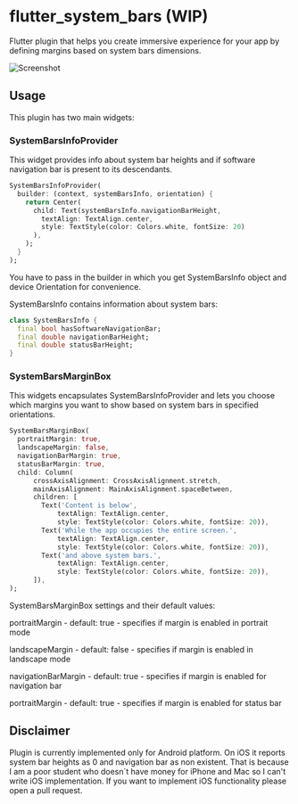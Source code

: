 # flutter_system_bars (WIP)

Flutter plugin that helps you create immersive experience for your app by defining margins based on system bars dimensions.

![Screenshot](https://i.imgur.com/tfOu1bF.png)

## Usage

This plugin has two main widgets:

### SystemBarsInfoProvider

This widget provides info about system bar heights and if software navigation bar is present to its descendants.

```dart
SystemBarsInfoProvider(
  builder: (context, systemBarsInfo, orientation) {
    return Center(
      child: Text(systemBarsInfo.navigationBarHeight, 
        textAlign: TextAlign.center, 
        style: TextStyle(color: Colors.white, fontSize: 20)
      ),
    );
  }
);
```

You have to pass in the builder in which you get SystemBarsInfo object and device Orientation for convenience.

SystemBarsInfo contains information about system bars:

```dart
class SystemBarsInfo {
  final bool hasSoftwareNavigationBar;
  final double navigationBarHeight;
  final double statusBarHeight;
}
```

### SystemBarsMarginBox

This widgets encapsulates SystemBarsInfoProvider and lets you choose which margins you want to show based on system bars in specified orientations.

```dart
SystemBarsMarginBox(
  portraitMargin: true,
  landscapeMargin: false,
  navigationBarMargin: true,
  statusBarMargin: true,
  child: Column(
      crossAxisAlignment: CrossAxisAlignment.stretch,
      mainAxisAlignment: MainAxisAlignment.spaceBetween,
      children: [
        Text('Content is below',
            textAlign: TextAlign.center,
            style: TextStyle(color: Colors.white, fontSize: 20)),
        Text('While the app occupies the entire screen.',
            textAlign: TextAlign.center,
            style: TextStyle(color: Colors.white, fontSize: 20)),
        Text('and above system bars.',
            textAlign: TextAlign.center,
            style: TextStyle(color: Colors.white, fontSize: 20)),
      ]),
);
```
SystemBarsMarginBox settings and their default values:

portraitMargin - default: true - specifies if margin is enabled in portrait mode

landscapeMargin - default: false - specifies if margin is enabled in landscape mode

navigationBarMargin - default: true - specifies if margin is enabled for navigation bar

portraitMargin - default: true - specifies if margin is enabled for status bar

## Disclaimer

Plugin is currently implemented only for Android platform. On iOS it reports system bar heights as 0 and navigation bar as non existent. That is because I am a poor student who doesn´t have money for iPhone and Mac so I can't write iOS implementation. If you want to implement iOS functionality please open a pull request.
